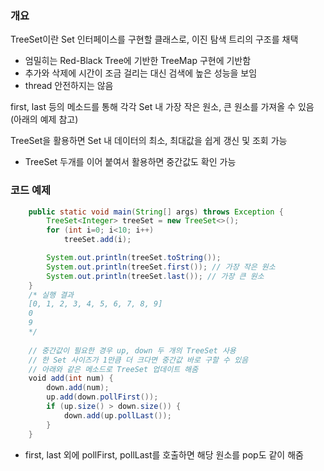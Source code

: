 ### 개요
TreeSet이란 Set 인터페이스를 구현할 클래스로, 이진 탐색 트리의 구조를 채택
- 엄밀히는 Red-Black Tree에 기반한 TreeMap 구현에 기반함
- 추가와 삭제에 시간이 조금 걸리는 대신 검색에 높은 성능을 보임
- thread 안전하지는 않음

first, last 등의 메소드를 통해 각각 Set 내 가장 작은 원소, 큰 원소를 가져올 수 있음
(아래의 예제 참고)

TreeSet을 활용하면 Set 내 데이터의 최소, 최대값을 쉽게 갱신 및 조회 가능
- TreeSet 두개를 이어 붙여서 활용하면 중간값도 확인 가능

### 코드 예제
``` Java
    public static void main(String[] args) throws Exception {
        TreeSet<Integer> treeSet = new TreeSet<>();
        for (int i=0; i<10; i++)
            treeSet.add(i);

        System.out.println(treeSet.toString());
        System.out.println(treeSet.first()); // 가장 작은 원소
        System.out.println(treeSet.last()); // 가장 큰 원소
    }
    /* 실행 결과
    [0, 1, 2, 3, 4, 5, 6, 7, 8, 9]
	0
	9
    */
    
	// 중간값이 필요한 경우 up, down 두 개의 TreeSet 사용
	// 한 Set 사이즈가 1만큼 더 크다면 중간값 바로 구할 수 있음
	// 아래와 같은 메소드로 TreeSet 업데이트 해줌
    void add(int num) {
        down.add(num);
        up.add(down.pollFirst());
        if (up.size() > down.size()) {
            down.add(up.pollLast());
        }
    }
```
- first, last 외에 pollFirst, pollLast를 호출하면 해당 원소를 pop도 같이 해줌